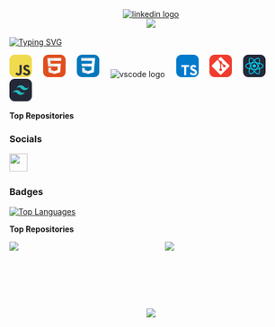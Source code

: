 <div align="center">
  <a href="https://www.linkedin.com/in/eduardo-daniel-mena-lópez-675a96219/" target="_blank">
    <img src="https://img.shields.io/static/v1?message=LinkedIn&logo=linkedin&label=&color=0077B5&logoColor=white&labelColor=&style=for-the-badge" height="25" alt="linkedin logo"  />
  </a>
</div>
 <div align="center">
<img src="https://github.com/user-attachments/assets/d9da3b4f-f733-42ea-a48d-fbaccc49f145"/>
</div>


 [![Typing SVG](https://readme-typing-svg.herokuapp.com?font=Fira+Code&size=14&duration=20000&pause=1000&color=00F7CC&background=1D145F00&center=falso&vCenter=falso&width=435&lines=S+k+i+l+l++s)](https://git.io/typing-svg)
 <div align="left">
  <img src="https://github.com/tandpfun/skill-icons/blob/main/icons/JavaScript.svg" height="40" alt="javascript logo"  />
  <img width="12" />
  <img src="https://raw.githubusercontent.com/tandpfun/skill-icons/65dea6c4eaca7da319e552c09f4cf5a9a8dab2c8/icons/HTML.svg" height="40" alt="html5 logo"  />
  <img width="12" />
  <img src="https://raw.githubusercontent.com/tandpfun/skill-icons/65dea6c4eaca7da319e552c09f4cf5a9a8dab2c8/icons/CSS.svg" height="40" alt="css3 logo"  />
  <img width="12" />
  <img src="https://cdn.jsdelivr.net/gh/devicons/devicon/icons/vscode/vscode-original.svg" height="40" alt="vscode logo"  />
  <img width="12" />
  <img src="https://raw.githubusercontent.com/tandpfun/skill-icons/65dea6c4eaca7da319e552c09f4cf5a9a8dab2c8/icons/TypeScript.svg" height="40" alt="typescript logo"  />
   <img width="12" />
  <img src="https://github.com/tandpfun/skill-icons/blob/main/icons/Git.svg" height="40" alt="git logo logo"  />
  <img width="12" />
  <img src="https://raw.githubusercontent.com/tandpfun/skill-icons/65dea6c4eaca7da319e552c09f4cf5a9a8dab2c8/icons/React-Dark.svg" height="40" alt="git logo logo"  />
  <img width="12" />
  <img src="https://raw.githubusercontent.com/tandpfun/skill-icons/65dea6c4eaca7da319e552c09f4cf5a9a8dab2c8/icons/TailwindCSS-Dark.svg" height="40" alt="git logo logo"  />

</div>

</div>
</p>



<b>Top Repositories</b>

### Socials

<p align="left"> <a href="https://www.github.com/daniel-mena2000" target="_blank" rel="noreferrer"> <picture> <source media="(prefers-color-scheme: dark)" srcset="https://raw.githubusercontent.com/danielcranney/readme-generator/main/public/icons/socials/github-dark.svg" /> <source media="(prefers-color-scheme: light)" srcset="https://raw.githubusercontent.com/danielcranney/readme-generator/main/public/icons/socials/github.svg" /> <img src="https://raw.githubusercontent.com/danielcranney/readme-generator/main/public/icons/socials/github.svg" width="32" height="32" /> </picture> </a></p>

### Badges

<a href="https://github.com/daniel-mena2000" align="left"><img src="https://github-readme-stats.vercel.app/api/top-langs/?username=daniel-mena2000&langs_count=10&title_color=0891b2&text_color=ffffff&icon_color=0891b2&bg_color=171717&hide_border=true&locale=en&custom_title=Top%20%Languages" alt="Top Languages" /></a>

<b>Top Repositories</b>

<div width="100%" align="center"><a href="https://github.com/daniel-mena2000/REACT" align="left"><img align="left" width="45%" src="https://github-readme-stats.vercel.app/api/pin/?username=daniel-mena2000&repo=REACT&title_color=0891b2&text_color=ffffff&icon_color=0891b2&bg_color=171717&hide_border=true&locale=en" /></a><a href="https://github.com/daniel-mena2000/Proyectos-JavaScript" align="right"><img align="right" width="45%" src="https://github-readme-stats.vercel.app/api/pin/?username=daniel-mena2000&repo=Proyectos-JavaScript&title_color=0891b2&text_color=ffffff&icon_color=0891b2&bg_color=171717&hide_border=true&locale=en" /></a></div><br /><br /><br /><br /><br /><br /><br />

 <div align="center">
  <img src="https://profile-counter.glitch.me/daniel-mena2000/count.svg?"  />
</div>



